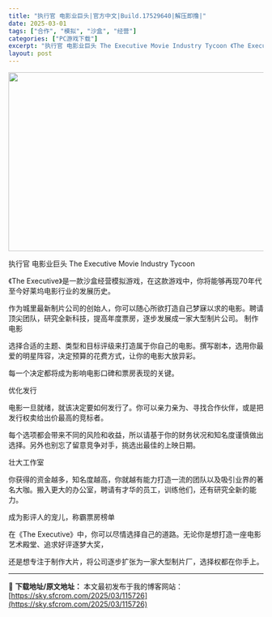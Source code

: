 ```yaml
---
title: "执行官 电影业巨头|官方中文|Build.17529640|解压即撸|"
date: 2025-03-01
tags: ["合作", "模拟", "沙盒", "经营"]
categories: ["PC游戏下载"]
excerpt: "执行官 电影业巨头 The Executive Movie Industry Tycoon 《The Executive》是一款沙盒经营模拟游戏，在这款游戏中，你将能够再现70年代至今好莱坞电影行业的发展历史。 作为城里最新制片公司的创始人，你可以随心所欲打造自己梦寐以求的电影。聘请顶尖团队，研究全&hellip;"
layout: post
---
```


<img class="aligncenter size-full wp-image-115705" src="https://sky.sfcrom.com/wp-content/uploads/2025/03/2025030106550986.webp" alt="" width="616" height="353" />

执行官 电影业巨头 The Executive Movie Industry Tycoon

《The Executive》是一款沙盒经营模拟游戏，在这款游戏中，你将能够再现70年代至今好莱坞电影行业的发展历史。

作为城里最新制片公司的创始人，你可以随心所欲打造自己梦寐以求的电影。聘请顶尖团队，研究全新科技，提高年度票房，逐步发展成一家大型制片公司。
制作电影

选择合适的主题、类型和目标评级来打造属于你自己的电影。撰写剧本，选用你最爱的明星阵容，决定预算的花费方式，让你的电影大放异彩。

每一个决定都将成为影响电影口碑和票房表现的关键。

优化发行

电影一旦就绪，就该决定要如何发行了。你可以亲力亲为、寻找合作伙伴，或是把发行权卖给出价最高的竞标者。

每个选项都会带来不同的风险和收益，所以请基于你的财务状况和知名度谨慎做出选择。另外也别忘了留意竞争对手，挑选出最佳的上映日期。

壮大工作室

你获得的资金越多，知名度越高，你就越有能力打造一流的团队以及吸引业界的著名大咖。搬入更大的办公室，聘请有才华的员工，训练他们，还有研究全新的能力。

成为影评人的宠儿，称霸票房榜单

在《The Executive》中，你可以尽情选择自己的道路。无论你是想打造一座电影艺术殿堂、追求好评逐梦大奖，

还是想专注于制作大片，将公司逐步扩张为一家大型制片厂，选择权都在你手上。

---
📖 **下载地址/原文地址：** 本文最初发布于我的博客网站：[https://sky.sfcrom.com/2025/03/115726](https://sky.sfcrom.com/2025/03/115726)
